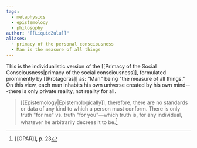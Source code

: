 ```yaml
---
tags:
  - metaphysics
  - epistemology
  - philosophy
author: "[[LiquidZulu]]"
aliases:
  - primacy of the personal consciousness
  - Man is the measure of all things
---
```


This is the individualistic version of the [[Primacy of the Social Consciousness|primacy of the social consciousness]], formulated prominently by [[Protagoras]] as: "Man" being "the measure of all things." On this view, each man inhabits his own universe created by his own mind---there is only private reality, not reality for all.

> [[Epistemology|Epistemologically]], therefore, there are no standards or data of any kind to which a person must conform. There is only truth "for me" vs. truth "for you"—which truth is, for any individual, whatever he arbitrarily decrees it to be.[^1]

[^1]: [[OPAR]], p. 23